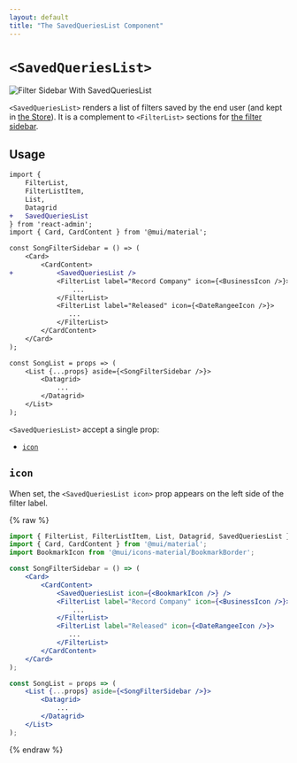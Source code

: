 ```yaml
---
layout: default
title: "The SavedQueriesList Component"
---
```


# `<SavedQueriesList>`

![Filter Sidebar With SavedQueriesList](./img/SavedQueriesList.gif)

`<SavedQueriesList>` renders a list of filters saved by the end user (and kept in [the Store](./Store.md)). It is a complement to `<FilterList>` sections for [the filter sidebar](./FilteringTutorial.md#the-filterlist-sidebar).

## Usage

```diff
import {
    FilterList,
    FilterListItem,
    List,
    Datagrid
+   SavedQueriesList
} from 'react-admin';
import { Card, CardContent } from '@mui/material';

const SongFilterSidebar = () => (
    <Card>
        <CardContent>
+           <SavedQueriesList />
            <FilterList label="Record Company" icon={<BusinessIcon />}>
                ...
            </FilterList>
            <FilterList label="Released" icon={<DateRangeeIcon />}>
               ...
            </FilterList>
        </CardContent>
    </Card>
);

const SongList = props => (
    <List {...props} aside={<SongFilterSidebar />}>
        <Datagrid>
            ...
        </Datagrid>
    </List>
);
```

`<SavedQueriesList>` accept a single prop:

* [`icon`](#icon)

## `icon`

When set, the `<SavedQueriesList icon>` prop appears on the left side of the filter label.

{% raw %}
```jsx
import { FilterList, FilterListItem, List, Datagrid, SavedQueriesList } from 'react-admin';
import { Card, CardContent } from '@mui/material';
import BookmarkIcon from '@mui/icons-material/BookmarkBorder';

const SongFilterSidebar = () => (
    <Card>
        <CardContent>
            <SavedQueriesList icon={<BookmarkIcon />} />
            <FilterList label="Record Company" icon={<BusinessIcon />}>
                ...
            </FilterList>
            <FilterList label="Released" icon={<DateRangeeIcon />}>
               ...
            </FilterList>
        </CardContent>
    </Card>
);

const SongList = props => (
    <List {...props} aside={<SongFilterSidebar />}>
        <Datagrid>
            ...
        </Datagrid>
    </List>
);
```
{% endraw %}


